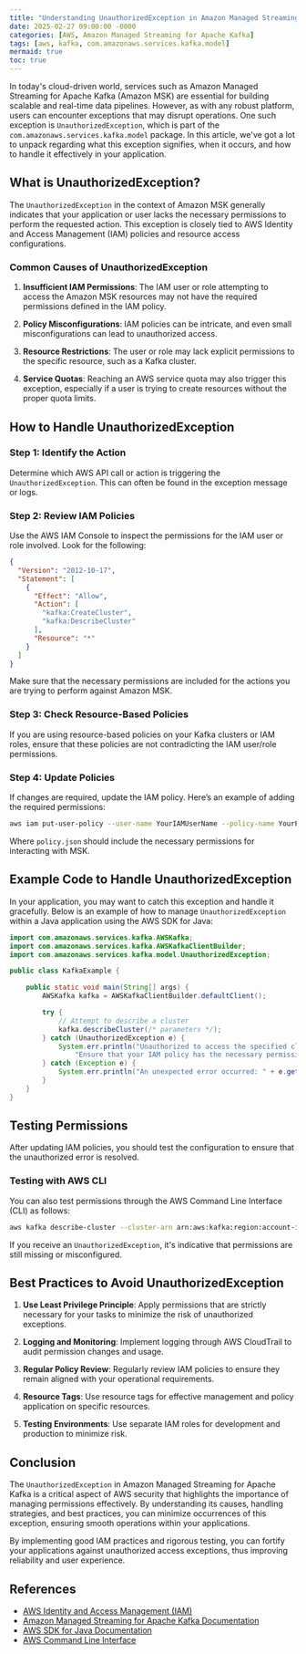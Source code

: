 ```yaml
---
title: "Understanding UnauthorizedException in Amazon Managed Streaming for Apache Kafka"
date: 2025-02-27 09:00:00 -0000
categories: [AWS, Amazon Managed Streaming for Apache Kafka]
tags: [aws, kafka, com.amazonaws.services.kafka.model]
mermaid: true
toc: true
---
```



In today's cloud-driven world, services such as Amazon Managed Streaming for Apache Kafka (Amazon MSK) are essential for building scalable and real-time data pipelines. However, as with any robust platform, users can encounter exceptions that may disrupt operations. One such exception is `UnauthorizedException`, which is part of the `com.amazonaws.services.kafka.model` package. In this article, we've got a lot to unpack regarding what this exception signifies, when it occurs, and how to handle it effectively in your application.

## What is UnauthorizedException?

The `UnauthorizedException` in the context of Amazon MSK generally indicates that your application or user lacks the necessary permissions to perform the requested action. This exception is closely tied to AWS Identity and Access Management (IAM) policies and resource access configurations.

### Common Causes of UnauthorizedException

1. **Insufficient IAM Permissions**: The IAM user or role attempting to access the Amazon MSK resources may not have the required permissions defined in the IAM policy.

2. **Policy Misconfigurations**: IAM policies can be intricate, and even small misconfigurations can lead to unauthorized access.

3. **Resource Restrictions**: The user or role may lack explicit permissions to the specific resource, such as a Kafka cluster.

4. **Service Quotas**: Reaching an AWS service quota may also trigger this exception, especially if a user is trying to create resources without the proper quota limits.

## How to Handle UnauthorizedException

### Step 1: Identify the Action

Determine which AWS API call or action is triggering the `UnauthorizedException`. This can often be found in the exception message or logs.

### Step 2: Review IAM Policies

Use the AWS IAM Console to inspect the permissions for the IAM user or role involved. Look for the following:

```json
{
  "Version": "2012-10-17",
  "Statement": [
    {
      "Effect": "Allow",
      "Action": [
        "kafka:CreateCluster",
        "kafka:DescribeCluster"
      ],
      "Resource": "*"
    }
  ]
}
```

Make sure that the necessary permissions are included for the actions you are trying to perform against Amazon MSK.

### Step 3: Check Resource-Based Policies

If you are using resource-based policies on your Kafka clusters or IAM roles, ensure that these policies are not contradicting the IAM user/role permissions.

### Step 4: Update Policies

If changes are required, update the IAM policy. Here’s an example of adding the required permissions:

```bash
aws iam put-user-policy --user-name YourIAMUserName --policy-name YourPolicyName --policy-document file://policy.json
```

Where `policy.json` should include the necessary permissions for interacting with MSK.

## Example Code to Handle UnauthorizedException

In your application, you may want to catch this exception and handle it gracefully. Below is an example of how to manage `UnauthorizedException` within a Java application using the AWS SDK for Java:

```java
import com.amazonaws.services.kafka.AWSKafka;
import com.amazonaws.services.kafka.AWSKafkaClientBuilder;
import com.amazonaws.services.kafka.model.UnauthorizedException;

public class KafkaExample {

    public static void main(String[] args) {
        AWSKafka kafka = AWSKafkaClientBuilder.defaultClient();

        try {
            // Attempt to describe a cluster
            kafka.describeCluster(/* parameters */);
        } catch (UnauthorizedException e) {
            System.err.println("Unauthorized to access the specified cluster. " +
                "Ensure that your IAM policy has the necessary permissions.");
        } catch (Exception e) {
            System.err.println("An unexpected error occurred: " + e.getMessage());
        }
    }
}
```

## Testing Permissions

After updating IAM policies, you should test the configuration to ensure that the unauthorized error is resolved.

### Testing with AWS CLI

You can also test permissions through the AWS Command Line Interface (CLI) as follows:

```bash
aws kafka describe-cluster --cluster-arn arn:aws:kafka:region:account-id:cluster/your-cluster-name
```

If you receive an `UnauthorizedException`, it's indicative that permissions are still missing or misconfigured.

## Best Practices to Avoid UnauthorizedException

1. **Use Least Privilege Principle**: Apply permissions that are strictly necessary for your tasks to minimize the risk of unauthorized exceptions.

2. **Logging and Monitoring**: Implement logging through AWS CloudTrail to audit permission changes and usage.

3. **Regular Policy Review**: Regularly review IAM policies to ensure they remain aligned with your operational requirements.

4. **Resource Tags**: Use resource tags for effective management and policy application on specific resources.

5. **Testing Environments**: Use separate IAM roles for development and production to minimize risk.

## Conclusion

The `UnauthorizedException` in Amazon Managed Streaming for Apache Kafka is a critical aspect of AWS security that highlights the importance of managing permissions effectively. By understanding its causes, handling strategies, and best practices, you can minimize occurrences of this exception, ensuring smooth operations within your applications.

By implementing good IAM practices and rigorous testing, you can fortify your applications against unauthorized access exceptions, thus improving reliability and user experience.

## References

- [AWS Identity and Access Management (IAM)](https://docs.aws.amazon.com/IAM/latest/UserGuide/introduction.html)
- [Amazon Managed Streaming for Apache Kafka Documentation](https://docs.aws.amazon.com/msk/latest/developerguide/what-is-msk.html)
- [AWS SDK for Java Documentation](https://docs.aws.amazon.com/sdk-for-java/latest/developer-guide/home.html)
- [AWS Command Line Interface](https://aws.amazon.com/cli/)